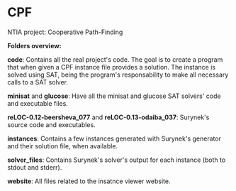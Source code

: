# CPF
NTIA project: Cooperative Path-Finding

**Folders overview:**

**code**: Contains all the real project's code. The goal is to create a program that when given a CPF instance file provides a solution. The instance is solved using SAT, being the program's responsability to make all necessary calls to a SAT solver.

**minisat** and **glucose**: Have all the minisat and glucose SAT solvers' code and executable files.

**reLOC-0.12-beersheva_077** and **reLOC-0.13-odaiba_037**: Surynek's source code and executables.

**instances**: Contains a few instances generated with Surynek's generator and their solution file, when available.

**solver_files**: Contains Surynek's solver's output for each instance (both to stdout and stderr).

**website**: All files related to the insatnce viewer website.
